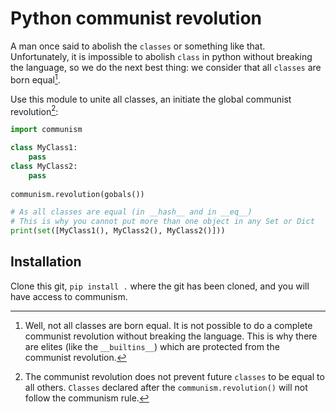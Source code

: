 # Python communist revolution

A man once said to abolish the `classes` or something like that. Unfortunately, it is impossible to abolish `class` in python without breaking the language, so we do the next best thing: we consider that all `classes` are born equal[^1].

Use this module to unite all classes, an initiate the global communist revolution[^2]:
```python
import communism

class MyClass1:
    pass
class MyClass2:
    pass
    
communism.revolution(gobals())

# As all classes are equal (in __hash__ and in __eq__)
# This is why you cannot put more than one object in any Set or Dict
print(set([MyClass1(), MyClass2(), MyClass2()]))
```

## Installation

Clone this git, `pip install .` where the git has been cloned, and you will have access to communism.

[^1]: Well, not all classes are born equal. It is not possible to do a complete communist revolution without breaking the language. This is why there are elites (like the `__builtins__`) which are protected from the communist revolution.

[^2]: The communist revolution does not prevent future `classes` to be equal to all others. `Classes` declared after the `communism.revolution()` will not follow the communism rule.
